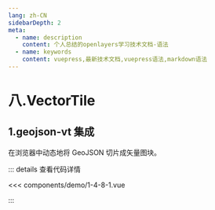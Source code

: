 ```yaml
---
lang: zh-CN
sidebarDepth: 2
meta:
  - name: description
    content: 个人总结的openlayers学习技术文档-语法
  - name: keywords
    content: vuepress,最新技术文档,vuepress语法,markdown语法
---
```


# 八.VectorTile

## 1.geojson-vt 集成

在浏览器中动态地将 GeoJSON 切片成矢量图块。


  <Container url="/resume/?type=openlayers&name=1-4-8-1.vue" />

::: details 查看代码详情

<<< components/demo/1-4-8-1.vue

:::
